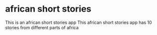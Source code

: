 # african short stories
This is an african short stories app
This african short stories app has 10 stories from different parts of africa
